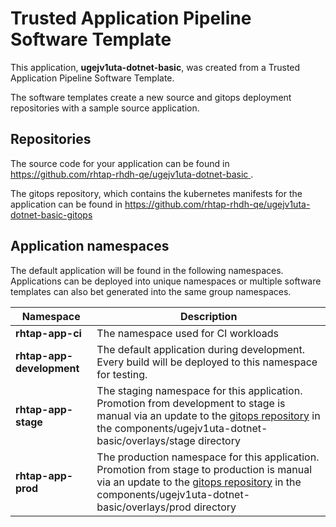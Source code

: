 # Trusted Application Pipeline Software Template

This application, **ugejv1uta-dotnet-basic**, was created from a Trusted Application Pipeline Software Template.

The software templates create a new source and gitops deployment repositories with a sample source application. 

## Repositories

The source code for your application can be found in [https://github.com/rhtap-rhdh-qe/ugejv1uta-dotnet-basic ](https://github.com/rhtap-rhdh-qe/ugejv1uta-dotnet-basic ).
 
The gitops repository, which contains the kubernetes manifests for the application can be found in 
[https://github.com/rhtap-rhdh-qe/ugejv1uta-dotnet-basic-gitops ](https://github.com/rhtap-rhdh-qe/ugejv1uta-dotnet-basic-gitops ) 

## Application namespaces 

The default application will be found in the following namespaces. Applications can be deployed into unique namespaces or multiple software templates can also bet generated into the same group namespaces.  

|  Namespace   |  Description   |  
| -------- | -------- |
| **rhtap-app-ci** | The namespace used for CI workloads |
| **rhtap-app-development** | The default application during development. Every build will be deployed to this namespace for testing. |
| **rhtap-app-stage** | The staging namespace for this application. Promotion from development to stage is manual via an update to the [gitops repository](https://github.com/rhtap-rhdh-qe/ugejv1uta-dotnet-basic-gitops ) in the components/ugejv1uta-dotnet-basic/overlays/stage directory |
| **rhtap-app-prod** | The production namespace for this application. Promotion from stage to production is manual via an update to the [gitops repository](https://github.com/rhtap-rhdh-qe/ugejv1uta-dotnet-basic-gitops ) in the components/ugejv1uta-dotnet-basic/overlays/prod directory |
